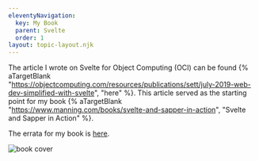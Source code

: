 ```yaml
---
eleventyNavigation:
  key: My Book
  parent: Svelte
  order: 1
layout: topic-layout.njk
---
```


The article I wrote on Svelte for Object Computing (OCI)
can be found {% aTargetBlank
"https://objectcomputing.com/resources/publications/sett/july-2019-web-dev-simplified-with-svelte",
"here" %}.
This article served as the starting point for my book {% aTargetBlank
"https://www.manning.com/books/svelte-and-sapper-in-action",
"Svelte and Sapper in Action" %}.

The errata for my book is [here](/blog/svelte-and-sapper-in-action/errata/).

<img alt="book cover" class="keep-size" src="/blog/assets/book-cover.png">
